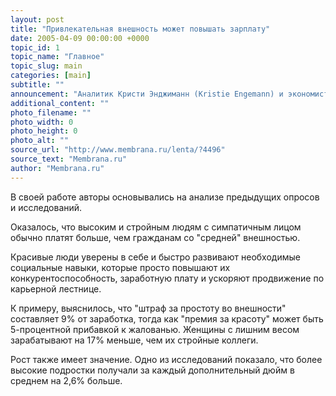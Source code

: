 ```yaml
---
layout: post
title: "Привлекательная внешность может повышать зарплату"
date: 2005-04-09 00:00:00 +0000
topic_id: 1
topic_name: "Главное"
topic_slug: main
categories: [main]
subtitle: ""
announcement: "Аналитик Кристи Энджиманн (Kristie Engemann) и экономист Майкл Оуянг (Michael Owyang) из Федерального резервного банка в Сент-Луисе (Federal Reserve Bank of St. Louis) исследовали возможную связь между привлекательной внешностью человека и уровнем его доходов. Их вывод: красивые люди, как правило, имеют более высокий статус и лучше материально обеспечены."
additional_content: ""
photo_filename: ""
photo_width: 0
photo_height: 0
photo_alt: ""
source_url: "http://www.membrana.ru/lenta/?4496"
source_text: "Membrana.ru"
author: "Membrana.ru"
---
```

В своей работе авторы основывались на анализе предыдущих опросов и исследований.

Оказалось, что высоким и стройным людям с симпатичным лицом обычно платят больше, чем гражданам со "средней" внешностью.

Красивые люди уверены в себе и быстро развивают необходимые социальные навыки, которые просто повышают их конкурентоспособность, заработную плату и ускоряют продвижение по карьерной лестнице.

К примеру, выяснилось, что "штраф за простоту во внешности" составляет 9% от заработка, тогда как "премия за красоту" может быть 5-процентной прибавкой к жалованью. Женщины с лишним весом зарабатывают на 17% меньше, чем их стройные коллеги.

Рост также имеет значение. Одно из исследований показало, что более высокие подростки получали за каждый дополнительный дюйм в среднем на 2,6% больше.
